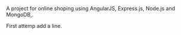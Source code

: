 A project for online shoping using AngularJS, Express.js, Node.js and MongoDB,.

First attemp add a line.
